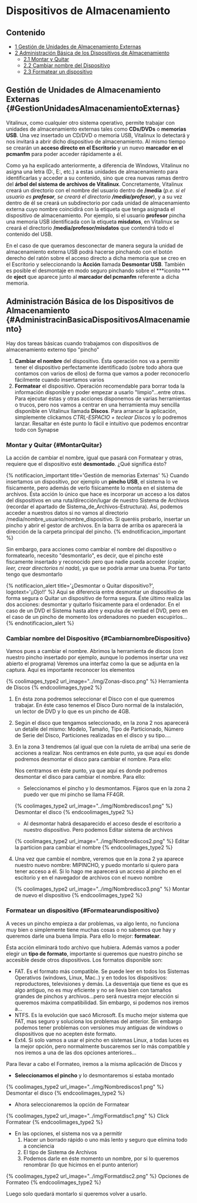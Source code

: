 # Dispositivos de Almacenamiento

## Contenido

- [1 Gestión de Unidades de Almacenamiento Externas](#GestionUnidadesAlmacenamientoExternas)
- [2 Administración Básica de los Dispositivos de Almacenamiento](#AdministracinBasicaDispositivosAlmacenamiento)
    - [2.1 Montar y Quitar](#MontarQuitar)
    - [2.2 Cambiar nombre del Dispositivo](#CambiarnombreDispositivo)
    - [2.3 Formatear un dispositivo](#Formatearundispositivo)

## Gestión de Unidades de Almacenamiento Externas {#GestionUnidadesAlmacenamientoExternas}

Vitalinux, como cualquier otro sistema operativo, permite trabajar con unidades de almacenamiento externas tales como **CDs/DVDs** o **memorias USB**.  Una vez insertado un CD/DVD o memoria USB, Vitalinux lo detectará y nos invitará a abrir dicho dispositivo de almacenamiento.  Al mismo tiempo se crearán un **acceso directo en el Escritorio** y un nuevo **marcador en el pcmanfm** para poder acceder rápidamente a él.


Como ya ha explicado anteriormente, a diferencia de Windows, Vitalinux no asigna una letra (D:\, E:\, etc.) a estas unidades de almacenamiento para identificarlas y acceder a su contenido, sino que crea nuevas ramas dentro del **árbol del sistema de archivos de Vitalinux**.  Concretamente, Vitalinux creará un directorio con el nombre del usuario dentro de **/media** (*p.e. si el usuario es **profesor**, se creará el directorio **/media/profesor***), y a su vez dentro de él se creará un subdirectorio por cada unidad de almacenamiento externa cuyo nombre coincidirá con la etiqueta que tenga asignada el dispositivo de almacenamiento.  Por ejemplo, si el usuario **profesor** pincha una memoria USB identificada con la etiqueta **misdatos**, en Vitalinux se creará el directorio **/media/profesor/misdatos** que contendrá todo el contenido del USB.


En el caso de que queramos desconectar de manera segura la unidad de almacenamiento externa USB podrá hacerse pinchando con el botón derecho del ratón sobre el acceso directo a dicha memoria que se creo en el Escritorio y seleccionando la **Acción** llamada **Desmontar USB**.  También es posible el desmontaje en modo seguro pinchando sobre el ***iconito *** de **eject** que aparece junto al **marcador del pcmanfm** referente a dicha memoria.


## Administración Básica de los Dispositivos de Almacenamiento {#AdministracinBasicaDispositivosAlmacenamiento}

Hay dos tareas básicas cuando trabajamos con dispositivos de almacenamiento externo tipo "pincho"

1.  **Cambiar el nombre** del dispositivo. Ésta operación nos va a permitir tener el dispositivo perfectamente identificado (sobre todo ahora que contamos con varios de ellos) de forma que vamos a poder reconocerlo fácilmente cuando insertamos varios
1.  **Formatear** el dispositivo. Operación recomendable para borrar toda la información disponible y poder empezar a usarlo "limpio"...entre otras.
Para ejecutar éstas y otras acciones disponemos de varias herramientas o trucos, pero nos vamos a centrar en una herramienta muy sencilla disponible en Vitalinux llamada **Discos**. Para arrancar la aplicación, simplemente clickamos *CTRL-ESPACIO + teclear Discos* y lo podremos lanzar. Resaltar en éste punto lo fácil e intuitivo que podemos encontrar todo con Synapse


### Montar y Quitar {#MontarQuitar}

La acción de cambiar el nombre, igual que pasará con Formatear y otras, requiere que el dispositivo esté **desmontado**. ¿Qué significa ésto?

{% notificacion_important title='Gestión de memorias Externas' %}
Cuando insertamos un dispositivo, por ejemplo un <b>pincho USB</b>, el sistema lo ve físicamente, pero además de verlo físicamente lo monta en el sistema de archivos. Ésta acción lo único que hace es incorporar un acceso a los datos del dispositivos en una ruta/dirección/lugar de nuestro Sistema de Archivos (recordar el apartado de Sistema\_de\_Archivos-Estructura). Así, podemos acceder a nuestros datos si no vamos al directorio /media/nombre\_usuario/nombre\_dispositivo. Si queréis probarlo, insertar un pincho y abrir el gestor de archivos. En la barra de arriba os aparecerá la dirección de la carpeta principal del pincho.
{% endnotificacion_important %}

Sin embargo, para acciones como cambiar el nombre del dispositivo o formatearlo, necesito "desmontarlo", es decir, que el pincho esté físcamente insertado y reconocido pero que nadie pueda acceder (<i>copiar, leer, crear directorios ni nada</i>), ya que se podría armar una buena. Por tanto tengo que desmontarlo

{% notificacion_alert title='¿Desmontar o Quitar dispositivo?', logotext='¡¡Ojo!!' %}
Aqui se diferencia entre desmontar un dispositivo de forma segura o Quitar un dispositivo de forma segura. Éste último realiza las dos acciones: desmontar y quitarlo físicamente para el ordenador. En el caso de un DVD el Sistema hasta abre y expulsa de verdad el DVD, pero en el caso de un pincho de momento los ordenadores no pueden escupirlos...
{% endnotificacion_alert %}



### Cambiar nombre del Dispositivo {#CambiarnombreDispositivo}

Vamos pues a cambiar el nombre. Abrimos la herramienta de discos (con nuestro pincho insertado por ejemplo, aunque lo podemos insertar una vez abierto el programa)
Veremos una interfaz como la que se adjunta en la captura. Aquí es importante reconocer los elementos

{% coolimages_type2 url_image="../img/Zonas-disco.png" %}
Herramienta de Discos
{% endcoolimages_type2 %}

1.  En ésta zona podremos seleccionar el Disco con el que queremos trabajar. En éste caso tenemos el Disco Duro normal de la instalación, un lector de DVD y lo que es un pincho de 4GB.
1.  Según el disco que tengamos seleccionado, en la zona 2 nos aparecerá un detalle del mismo: Modelo, Tamaño, Tipo de Particionado, Número de Serie del Disco, Particiones realizadas en el disco y su tipo....
1.  En la zona 3 tendremos (al igual que con la ruleta de arriba) una serie de acciones a realizar.
Nos centramos en éste punto, ya que aquí es donde podremos desmontar el disco para cambiar el nombre. Para ello:

    Nos centramos en éste punto, ya que aquí es donde podremos desmontar el disco para cambiar el nombre. Para ello:

    *  Seleccionamos el pincho y lo desmontamos. Fijaros que en la zona 2 puedo ver que mi pincho se llama FF4GR.

    {% coolimages_type2 url_image="../img/Nombrediscos1.png" %}
    Desmontar el disco
    {% endcoolimages_type2 %}

    *  Al desmontar habrá desaparecido el acceso desde el escritorio a nuestro dispositivo. Pero podemos Editar sistema de archivos 

    {% coolimages_type2 url_image="../img/Nombrediscos2.png" %}
    Editar la particion para cambiar el nombre
    {% endcoolimages_type2 %}

1.  Una vez que cambie el nombre, veremos que en la zona 2 ya aparece nuestro nuevo nombre: MIPINCHO, y puedo montarlo si quiero para tener acceso a él. Si lo hago me aparecerá un acceso al pincho en el escitorio y en el navegador de archivos con el nuevo nombre

    {% coolimages_type2 url_image="../img/Nombredisco3.png" %}
    Montar de nuevo el dispositivo
    {% endcoolimages_type2 %}

### Formatear un dispositivo {#Formatearundispositivo}

A veces un pincho empieza a dar problemas, va algo lento, no funciona muy bien o simplemente tiene muchas cosas o no sabemos que hay y queremos darle una buena limpia. Para ello lo mejor: **formatear**.

Ésta acción eliminará todo archivo que hubiera. Además vamos a poder elegir un **tipo de formato**, importante si queremos que nuestro pincho se accesible desde otros dispositivos. Los formatos disponible son:

-  FAT. Es el formato más compatible. Se puede leer en todos los Sistemas Operativos (windows, Linux, Mac..) y en todos los dispositivos: reproductores, televisiones y demás. La desventaja que tiene es que es algo antiguo, no es muy eficiente y no se lleva bien con tamaños grandes de pinchos y archivos...pero será nuestra mejor elección si queremos máxima compatibilidad. Sin embargo, si podemos nos iremos a...
-  NTFS. Es la evolución que sacó Microsoft. Es mucho mejor sistema que FAT, mas seguro y soluciona los problemas del anterior. Sin embargo podemos tener problemas con versiones muy antiguas de windows o dispositivos que no acepten éste formato. 
-  Ext4. Si solo vamos a usar el pincho en sistemas Linux, a todas luces es la mejor opción, pero normalmente buscaremos ser lo más compatible y nos iremos a una de las dos opciones anteriores...

Para llevar a cabo el Formateo, iremos a la misma aplicación de Discos y

*  **Seleccionamos el pincho** y lo desmontaremos si estaba montado

{% coolimages_type2 url_image="../img/Nombrediscos1.png" %}
Desmontar el disco
{% endcoolimages_type2 %}

*  Ahora seleccionaremos la opción de Formatear

{% coolimages_type2 url_image="../img/Formatdisc1.png" %}
Click Formatear
{% endcoolimages_type2 %}

* En las opciones, el sistema nos va a permitir
    1.  Hacer un borrado rápido o uno más lento y seguro que elimina todo a conciencia
    1.  El tipo de Sistema de Archivos
    1.  Podemos darle en éste momento un nombre, por si lo queremos renombrar (lo que hicimos en el punto anterior)

{% coolimages_type2 url_image="../img/Formatdisc2.png" %}
Opciones de Formateo
{% endcoolimages_type2 %}

Luego solo quedará montarlo si queremos volver a usarlo.

